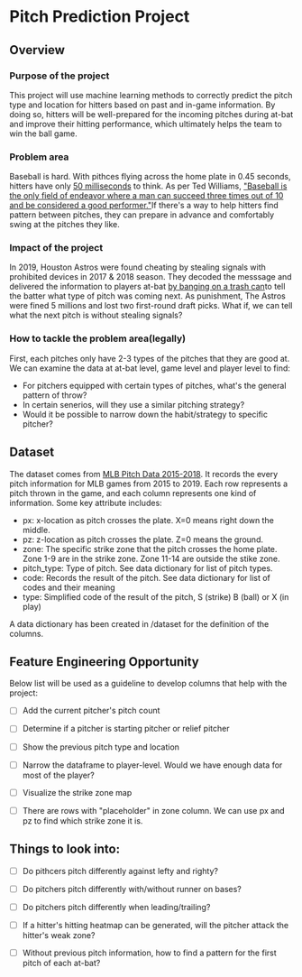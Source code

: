 # Pitch Prediction Project

## Overview

### Purpose of the project
This project will use machine learning methods to correctly predict the pitch type and location for hitters based on past and in-game information. By doing so, hitters will be well-prepared for the incoming pitches during at-bat and improve their hitting performance, which ultimately helps the team to win the ball game.

### Problem area
Baseball is hard. With pithces flying across the home plate in 0.45 seconds, hitters have only [50 milliseconds](https://entertainment.howstuffworks.com/physics-of-baseball3.htm) to think. As per Ted Williams, ["Baseball is the only field of endeavor where a man can succeed three times out of 10 and be considered a good performer."](https://www.washingtonpost.com/archive/lifestyle/2000/04/03/baseballs-lessons-for-life/782ab98d-e68b-4f3c-bda8-9c7bdd811c24/)If there's a way to help hitters find pattern between pitches, they can prepare in advance and comfortably swing at the pitches they like.

### Impact of the project
In 2019, Houston Astros were found cheating by stealing signals with prohibited devices in 2017 & 2018 season. They decoded the messsage and delivered the information to players at-bat [by banging on a trash can](https://en.wikipedia.org/wiki/Houston_Astros_sign_stealing_scandal#:~:text=The%20investigation%20found%20no%20evidence,picks%20in%202020%20and%202021.)to tell the batter what type of pitch was coming next. As punishment, The Astros were fined 5 millions and lost two first-round draft picks. What if, we can tell what the next pitch is without stealing signals?

### How to tackle the problem area(legally)
First, each pitches only have 2-3 types of the pitches that they are good at. We can examine the data at at-bat level, game level and player level to find:
* For pitchers equipped with certain types of pitches, what's the general pattern of throw?
* In certain senerios, will they use a similar pitching strategy?
* Would it be possible to narrow down the habit/strategy to specific pitcher?


## Dataset

The dataset comes from [MLB Pitch Data 2015-2018](https://www.kaggle.com/datasets/pschale/mlb-pitch-data-20152018/data?select=atbats.csv). It records the every pitch information for MLB games from 2015 to 2019. Each row represents a pitch thrown in the game, and each column represents one kind of information. Some key attribute includes:
* px: x-location as pitch crosses the plate. X=0 means right down the middle.
* pz: z-location as pitch crosses the plate. Z=0 means the ground.
* zone: The specific strike zone that the pitch crosses the home plate. Zone 1-9 are in the strike zone. Zone 11-14 are outside the stike zone.
* pitch_type: Type of pitch. See data dictionary for list of pitch types.
* code: Records the result of the pitch. See data dictionary for list of codes and their meaning
* type: Simplified code of the result of the pitch, S (strike) B (ball) or X (in play)

A data dictionary has been created in /dataset for the definition of the columns.

## Feature Engineering Opportunity
Below list will be used as a guideline to develop columns that help with the project:
- [ ] Add the current pitcher's pitch count
- [ ] Determine if a pitcher is starting pitcher or relief pitcher
- [ ] Show the previous pitch type and location
- [ ] Narrow the dataframe to player-level. Would we have enough data for most of the player?
- [ ] Visualize the strike zone map
- [ ] There are rows with "placeholder" in zone column. We can use px and pz to find which strike zone it is.


## Things to look into:
- [ ] Do pithcers pitch differently against lefty and righty?
- [ ] Do pitchers pitch differently with/without runner on bases?
- [ ] Do pitchers pitch differently when leading/trailing?
- [ ] If a hitter's hitting heatmap can be generated, will the pitcher attack the hitter's weak zone?
- [ ] Without previous pitch information, how to find a pattern for the first pitch of each at-bat?




